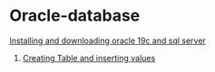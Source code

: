 # Oracle-database

[Installing and downloading oracle 19c and sql server](https://github.com/NIRAJANRIJAL1/Oracledatabase/blob/main/Oracle%20database%20Tutorial%201.pdf)<br />

1) [Creating Table and inserting values](https://github.com/NIRAJANRIJAL1/Oracle-database/blob/main/Creating%20Table%20and%20inserting%20values)<br />
